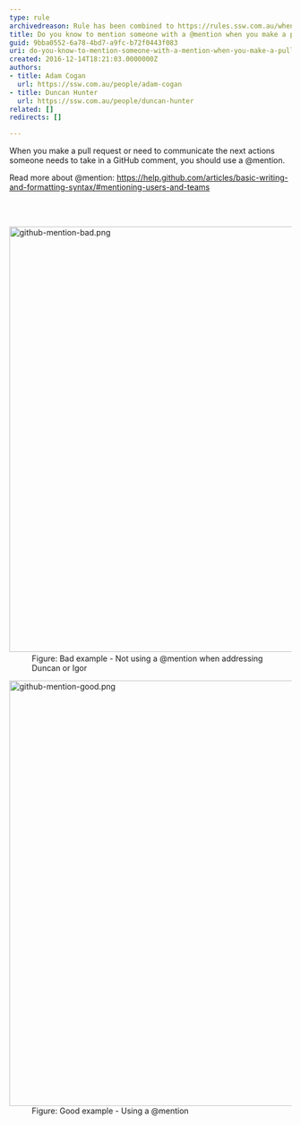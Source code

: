 ```yaml
---
type: rule
archivedreason: Rule has been combined to https://rules.ssw.com.au/when-you-use-@-mentions-in-a-pbi
title: Do you know to mention someone with a @mention when you make a pull request or comment on GitHub?
guid: 9bba0552-6a78-4bd7-a9fc-b72f0443f083
uri: do-you-know-to-mention-someone-with-a-mention-when-you-make-a-pull-request-or-comment-on-github
created: 2016-12-14T18:21:03.0000000Z
authors:
- title: Adam Cogan
  url: https://ssw.com.au/people/adam-cogan
- title: Duncan Hunter
  url: https://ssw.com.au/people/duncan-hunter
related: []
redirects: []

---
```



<p>When you make a pull request or need to communicate the next actions someone needs to take in a GitHub comment, you should use a @mention.<br></p><p>Read more about @mention&#58;&#160;<a href="https&#58;//help.github.com/articles/basic-writing-and-formatting-syntax/%22%20%5cl%20%22mentioning-users-and-teams%22%20%5co%20%22https&#58;//help.github.com/articles/basic-writing-and-formatting-syntax/#mentioning-users-and-teamsCmd+Click%20or%20tap%20to%20follow%20the%20link">https&#58;//help.github.com/articles/basic-writing-and-formatting-syntax/#mentioning-users-and-teams</a><br></p>
<br><excerpt class='endintro'></excerpt><br>
<dl class="badImage"><dt>​​<img src="/PublishingImages/github-mention-bad.png" alt="github-mention-bad.png" style="width&#58;760px;" /></dt><dd>Figure&#58; Bad example - Not using a @mention when addressing Duncan or Igor​<br></dd></dl><dl class="goodImage"><dt>
      <img src="/PublishingImages/github-mention-good.png" alt="github-mention-good.png" style="width&#58;760px;" />
   </dt><dd>Figure&#58; Good example - Using a @mention</dd></dl>


